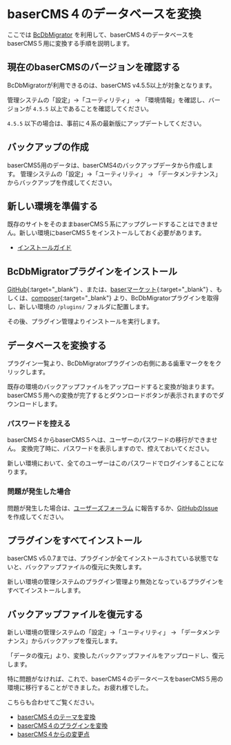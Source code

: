 # baserCMS４のデータベースを変換

ここでは [BcDbMigrator](https://github.com/baserproject/BcDbMigrator) を利用して、baserCMS４のデータベースを baserCMS５用に変換する手順を説明します。

## 現在のbaserCMSのバージョンを確認する
BcDbMigratorが利用できるのは、baserCMS v4.5.5以上が対象となります。

管理システムの「設定」→「ユーティリティ」 → 「環境情報」を確認し、バージョンが `4.5.5` 以上であることを確認してください。

`4.5.5` 以下の場合は、事前に４系の最新版にアップデートしてください。

## バックアップの作成
baserCMS5用のデータは、baserCMS4のバックアップデータから作成します。
管理システムの「設定」→「ユーティリティ」 → 「データメンテナンス」からバックアップを作成してください。

## 新しい環境を準備する
既存のサイトをそのままbaserCMS５系にアップグレードすることはできません。新しい環境にbaserCMS５をインストールしておく必要があります。

- [インストールガイド](./introduce/index)

## BcDbMigratorプラグインをインストール
[GitHub](https://github.com/baserproject/BcDbMigrator){:target="_blank"} 、または、[baserマーケット](https://market.basercms.net/products/detail.php?product_id=157){:target="_blank"} 、もしくは、[composer](https://packagist.org/packages/baserproject/bc-db-migrator){:target="_blank"} より、BcDbMigratorプラグインを取得し、新しい環境の `/plugins/` フォルダに配置します。

その後、プラグイン管理よりインストールを実行します。

## データベースを変換する
プラグイン一覧より、BcDbMigratorプラグインの右側にある歯車マークををクリックします。

既存の環境のバックアップファイルをアップロードすると変換が始まります。baserCMS５用への変換が完了するとダウンロードボタンが表示されますのでダウンロードします。

### パスワードを控える
baserCMS４からbaserCMS５へは、ユーザーのパスワードの移行ができません。
変換完了時に、パスワードを表示しますので、控えておいてください。

新しい環境において、全てのユーザーはこのパスワードでログインすることになります。

### 問題が発生した場合
問題が発生した場合は、[ユーザーズフォーラム](https://forum.basercms.net/) に報告するか、[GitHubのIssue](https://github.com/baserproject/BcDbMigrator/issues) を作成してください。

## プラグインをすべてインストール
baserCMS v5.0.7までは、プラグインが全てインストールされている状態でないと、バックアップファイルの復元に失敗します。

新しい環境の管理システムのプラグイン管理より無効となっているプラグインをすべてインストールします。

## バックアップファイルを復元する
新しい環境の管理システムの「設定」→「ユーティリティ」 → 「データメンテナンス」からバックアップを復元します。

「データの復元」より、変換したバックアップファイルをアップロードし、復元します。

特に問題がなければ、これで、baserCMS４のデータベースをbaserCMS５用の環境に移行することができました。お疲れ様でした。

こちらも合わせてご覧ください。
- [baserCMS４のテーマを変換](./theme/migration_theme_from_ver4)
- [baserCMS４のプラグインを変換](./plugin/migration_plugin_from_ver4)
- [baserCMS４からの変更点](./core/difference_from_basercms4)